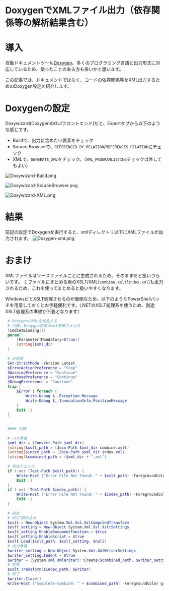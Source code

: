 <!--
id: 5d799758afa3c487e7b9
url: https://qiita.com/tenmyo/items/5d799758afa3c487e7b9
created_at: 2017-08-20T01:21:16+09:00
updated_at: 2017-08-20T10:56:45+09:00
private: false
coediting: false
tags:
- doxygen
- 静的解析
team: null
-->

# DoxygenでXMLファイル出力（依存関係等の解析結果含む）

# 導入
自動ドキュメントツール[Doxygen](http://www.stack.nl/~dimitri/doxygen/index.html)。多くのプログラミング言語と出力形式に対応しているため、使ったことのある方も多いかと思います。

この記事では、ドキュメントではなく、コードの依存関係等をXML出力するためのDoxygen設定を紹介します。


# Doxygenの設定
Doxywizard(DoxygenのGUIフロントエンド)だと、Expertタブから以下のような感じです。

* Buildで、出力に含めたい要素をチェック
* Source Browserで、`REFERENCED_BY_RELATION`/`REFERENCES_RELATION`にチェック
* XMLで、`GENERATE_XML`をチェック。（`XML_PROGRAMLISTING`チェックは外してもよい）

![Doxywizard-Build.png](https://qiita-image-store.s3.amazonaws.com/0/142637/9cb04a74-5f9a-f912-5fcd-bf3e9de93758.png)

![Doxywizard-SourceBrowser.png](https://qiita-image-store.s3.amazonaws.com/0/142637/cf7fd5ca-a0d4-564f-ae17-a9851579d57c.png)

![Doxywizard-XML.png](https://qiita-image-store.s3.amazonaws.com/0/142637/c7e3cde9-331c-f11f-d374-55677423dabe.png)


# 結果
前記の設定でDoxygenを実行すると、xmlディレクトリ以下にXMLファイルが出力されます。
![Doxygen-xml.png](https://qiita-image-store.s3.amazonaws.com/0/142637/66fa99e4-5331-6315-a9ff-63e6f8a12ecf.png)


# おまけ
XMLファイルはソースファイルごとに生成されるため、そのままだと扱いづらいです。
１ファイルにまとめる用のXSLT/XML(`combine.xslt`/`index.xml`)も出力されるため、これを使ってまとめると扱いやすくなります。

WindowsだとXSLT処理させるのが面倒なため、以下のようなPowerShellバッチを用意しておくとお手軽便利です。(.NETのXSLT処理系を使うため、別途XSLT処理系の準備が不要となります)

```doxygenxml_combine.ps1
 # DoxygenのXMLを結合する
 # 引数: Doxygen結果のxml格納フォルダ
 [CmdletBinding()]
 param(
     [Parameter(Mandatory=$True)]
     [string]$xml_dir
 )
 
 # お約束
 Set-StrictMode -Version Latest
 $ErrorActionPreference = "Stop"
 $WarningPreference = "Continue"
 $VerbosePreference = "Continue"
 $DebugPreference = "Continue"
 trap {
     $Error | foreach {
         Write-Debug $_.Exception.Message
         Write-Debug $_.InvocationInfo.PositionMessage
     }
     Exit -1
 }
 
 
 #### 処理
 
 # パス準備
 $xml_dir = (Convert-Path $xml_dir)
 [string]$xslt_path = (Join-Path $xml_dir combine.xslt)
 [string]$index_path = (Join-Path $xml_dir index.xml)
 [string]$combined_path = ($xml_dir + ".xml")
 
 # 存在チェック
 if (-not (Test-Path $xslt_path)) {
     Write-Host ("Error File Not Found: " + $xslt_path) -ForegroundColor red
     Exit -1
 }
 if (-not (Test-Path $index_path)) {
     Write-Host ("Error File Not Found: " + $index_path) -ForegroundColor red
     Exit -1
 }
 
 # 結合
 # XSLT読み込み
 $xslt = New-Object System.Xml.Xsl.XslCompiledTransform
 $xslt_setting = New-Object System.Xml.Xsl.XsltSettings
 $xslt_setting.EnableDocumentFunction = $true
 $xslt_setting.EnableScript = $true
 $xslt.Load($xslt_path, $xslt_setting, $null)
 # 出力準備
 $writer_setting = New-Object System.Xml.XmlWriterSettings
 $writer_setting.Indent = $true
 $writer = [System.Xml.XmlWriter]::Create($combined_path, $writer_setting)
 # 変換
 $xslt.Transform($index_path, $writer)
 # 終了
 $writer.Close()
 Write-Host ("Complete Combine: " + $combined_path) -ForegroundColor green
```
